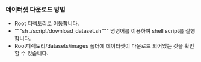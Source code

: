 ### 데이터셋 다운로드 방법
- Root 디렉토리로 이동합니다.
- """sh ./script/download_dataset.sh""" 명령어를 이용하여 shell script를 실행합니다.
- Root디렉토리/datasets/images 폴더에 데이터셋이 다운로드 되어있는 것을 확인 할 수 있습니다.